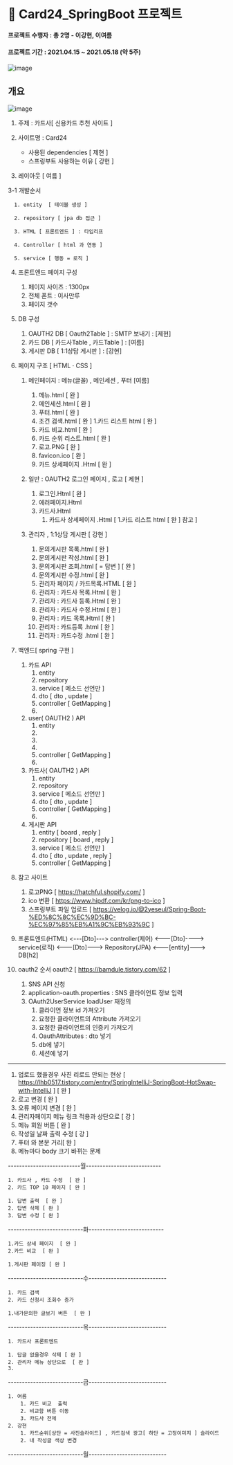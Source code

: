 # :tulip: Card24_SpringBoot 프로젝트

#### 프로젝트 수행자 : 총 2명 - 이강현, 이여름
#### 프로젝트 기간 : 2021.04.15 ~ 2021.05.18 (약 5주)
![image](https://user-images.githubusercontent.com/80736033/127148169-cbc90253-8ad5-40bb-8553-260373d21706.png)

## 개요
![image](https://user-images.githubusercontent.com/80736033/127148559-7fd49edf-5bac-47ad-9e05-548bcc9b7c66.png)
1. 주제 : 카드사[ 신용카드 추천 사이트 ] 

2. 사이트명 : Card24
      - 사용된 dependencies [ 제현 ]  
      - 스프링부트 사용하는 이유 [ 강현 ]
3. 레이아웃 [ 여름 ]




3-1 개발순서 

      1. entity  [ 테이블 생성 ]

      2. repository [ jpa db 접근 ] 

      3. HTML [ 프론트엔드 ] : 타임리프

      4. Controller [ html 과 연동 ] 

      5. service [ 행동 = 로직 ] 

4. 프론트엔드 페이지 구성
      1. 페이지 사이즈 : 1300px
      2. 전체 폰트 : 이사만루
      3. 페이지 갯수 
                 
5. DB 구성 
      1. OAUTH2 DB [ Oauth2Table ] : SMTP 보내기  : [제현] 
      2. 카드 DB   [ 카드사Table , 카드Table ]   : [여름]
      3. 게시판 DB [ 1:1상담 게시판 ]          : [강현]
      
6. 페이지 구조 [ HTML · CSS ]
      1. 메인페이지 : 메뉴(글꼴) , 메인세션 , 푸터 [여름]
            1. 메뉴.html [ 완 ]
            2. 메인세션.html [ 완 ]
            3. 푸터.html [ 완 ]
            5. 조건 검색.html  [ 완 ]
                  1.카드 리스트 html [ 완 ]
            7. 카드 비교.html  [ 완 ]
            8. 카드 순위 리스트.html [ 완 ]
            9. 로고.PNG [ 완 ]
            10. favicon.ico [ 완 ]
            11. 카드 상세페이지 .Html [ 완 ]
      2. 일반 : OAUTH2 로그인 페이지 , 로고 [ 제현  ]
            1. 로그인.Html [ 완 ]
            2. 에러페이지.Html
            3. 카드사.Html 
                  1. 카드사 상세페이지 .Html [ 1.카드 리스트 html [ 완 ] 참고 ]     
                
      4. 관리자 ,  1:1상담 게시판 [ 강현 ]
            1. 문의게시판 목록.html [ 완 ]
            2. 문의게시판 작성.html [ 완 ]
            3. 문의게시판 조회.html [ = 답변 ]  [ 완 ]
            4. 문의게시판 수정.html [ 완 ]
            5. 관리자 페이지 / 카드목록.HTML [ 완 ] 
            6. 관리자 : 카드사 목록.Html [ 완 ]
            7. 관리자 : 카드사 등록.Html  [ 완 ]
            8. 관리자 : 카드사 수정.Html [ 완 ]
            9. 관리자 : 카드 목록.Html  [ 완 ]
            10. 관리자 : 카드등록 .html [ 완 ]
            11. 관리자 : 카드수정 .html [ 완 ]

            
7. 백엔드[ spring 구현 ] 
      1. 카드 API
            1. entity
            2. repository
            3. service [ 메소드 선언만 ]
            4. dto [ dto , update ] 
            5. controller [ GetMapping ]  
            6. 
      2. user( OAUTH2 ) API
            1. entity
            2. 
            3. 
            4. 
            5. controller [ GetMapping ]  
            6. 
      3. 카드사( OAUTH2 ) API
            1. entity
            2. repository
            3. service [ 메소드 선언만 ]
            4. dto [ dto , update ] 
            5. controller [ GetMapping ]  
            6. 
      4. 게시판 API
            1. entity [ board , reply ] 
            2. repository [ board , reply ] 
            3. service [ 메소드 선언만 ]
            4. dto [ dto , update , reply ] 
            5. controller [ GetMapping ]  
           
           
8. 참고 사이트 
      1. 로고PNG  [ https://hatchful.shopify.com/ ]
      2. ico 변환 [ https://www.hipdf.com/kr/png-to-ico ]
      3. 스프링부트 파일 업로드 [ https://velog.io/@2yeseul/Spring-Boot-%ED%8C%8C%EC%9D%BC-%EC%97%85%EB%A1%9C%EB%93%9C ]


9. 프론트엔드(HTML) <---[Dto]---> controller(제어) <---[Dto]----> service(로직)  <---[Dto]---> Repository(JPA) <---[entity]---> DB[h2]


10. oauth2 순서  oauth2  [ https://bamdule.tistory.com/62 ]
	1. SNS API 신청 
	2. application-oauth.properties : SNS 클라이언트 정보 입력 
	3. OAuth2UserService
		loadUser 재정의 
		1. 클라이언 정보 id 가져오기
		2. 요청한 클라이언트의 Attribute 가져오기
		3. 요청한 클라이언트의 인증키 가져오기 
 		4. OauthAttributes :  dto 넣기 
		6. db에 넣기 		
		7. 세션에 넣기 


------------------------------------------------------------------------------------------

1. 업로드 했을경우 사진 리로드 안되는 현상  [ https://lhb0517.tistory.com/entry/SpringIntelliJ-SpringBoot-HotSwap-with-IntelliJ ] [ 완 ] 
2. 로고 변경 [ 완 ] 
3. 오류 페이지 변경 [ 완 ] 
4. 관리자페이지 메뉴 링크 적용과 상단으로  [ 강 ] 
5. 메뉴 회원 버튼 [ 완 ] 
6. 작성일 날짜 출력 수정 [ 강 ] 
7. 푸터 와 본문 거리[ 완 ] 
8. 메뉴마다 body 크기 바뀌는 문제 


--------------------------월---------------------------
	
	1. 카드사 , 카드 수정 	[ 완 ]
	2. 카드 TOP 10 페이지 [ 완 ]

	1. 답변 출력  [ 완 ]
	2. 답변 삭제 [ 완 ]
	3. 답변 수정 [ 완 ]

---------------------------화---------------------------

	1.카드 상세 페이지  [ 완 ]
	2.카드 비교  [ 완 ] 

	1.게시판 페이징 [ 완 ] 
	
	
---------------------------수----------------------------

	1. 카드 검색 
	2. 카드 신청시 조회수 증가

	1.내가문의한 글보기 버튼  [ 완 ] 

---------------------------목----------------------------

	1. 카드사 프론트엔드

	1. 답글 없을경우 삭제 [ 완 ] 
	2. 관리자 메뉴 상단으로  [ 완 ] 
	3. 

---------------------------금----------------------------

	1. 여름 
		1. 카드 비교  출력 
		2. 비교함 버튼 이동 
		3. 카드사 전체 
	2. 강현
		1. 카드순위[상단 = 사진슬라이드] , 카드검색 광고[ 하단 = 고정이미지 ] 슬라이드 
		2. 내 작성글 색상 변경 


---------------------------월----------------------------

